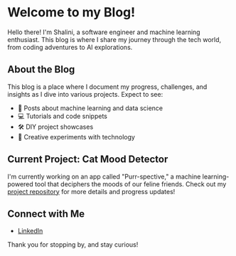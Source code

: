 # Welcome to my Blog!

Hello there! I'm Shalini, a software engineer and machine learning enthusiast. This blog is where I share my journey through the tech world, from coding adventures to AI explorations.

## About the Blog

This blog is a place where I document my progress, challenges, and insights as I dive into various projects. Expect to see:

- 🧠 Posts about machine learning and data science
- 💻 Tutorials and code snippets
- 🛠️ DIY project showcases
- 🎨 Creative experiments with technology

## Current Project: Cat Mood Detector

I'm currently working on an app called "Purr-spective," a machine learning-powered tool that deciphers the moods of our feline friends. Check out my [project repository](https://github.com/ShaliniR8/cat-mood-detector) for more details and progress updates!

## Connect with Me

- [LinkedIn](https://www.linkedin.com/in/shaliniroy8)

Thank you for stopping by, and stay curious!
